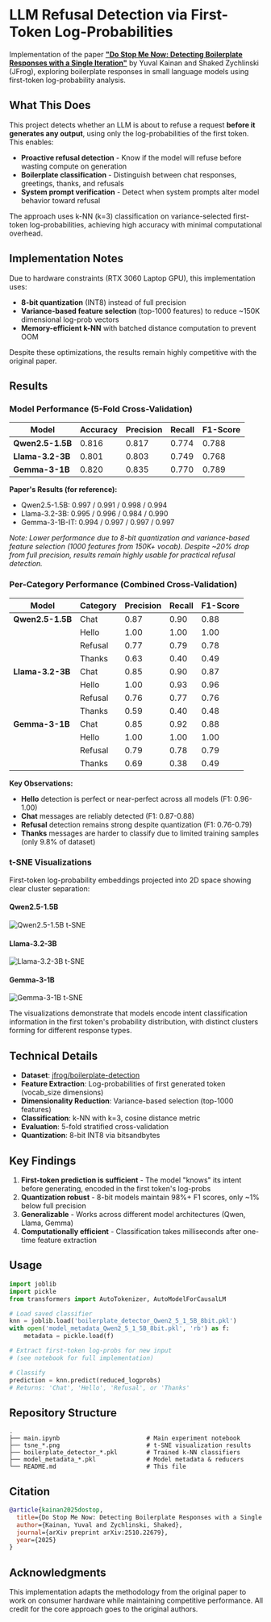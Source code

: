# LLM Refusal Detection via First-Token Log-Probabilities

Implementation of the paper **["Do Stop Me Now: Detecting Boilerplate Responses with a Single Iteration"](https://arxiv.org/abs/2510.22679)** by Yuval Kainan and Shaked Zychlinski (JFrog), exploring boilerplate responses in small language models using first-token log-probability analysis.

## What This Does

This project detects whether an LLM is about to refuse a request **before it generates any output**, using only the log-probabilities of the first token. This enables:

- **Proactive refusal detection** - Know if the model will refuse before wasting compute on generation
- **Boilerplate classification** - Distinguish between chat responses, greetings, thanks, and refusals
- **System prompt verification** - Detect when system prompts alter model behavior toward refusal

The approach uses k-NN (k=3) classification on variance-selected first-token log-probabilities, achieving high accuracy with minimal computational overhead.

## Implementation Notes

Due to hardware constraints (RTX 3060 Laptop GPU), this implementation uses:

- **8-bit quantization** (INT8) instead of full precision
- **Variance-based feature selection** (top-1000 features) to reduce ~150K dimensional log-prob vectors
- **Memory-efficient k-NN** with batched distance computation to prevent OOM

Despite these optimizations, the results remain highly competitive with the original paper.

## Results

### Model Performance (5-Fold Cross-Validation)

| Model | Accuracy | Precision | Recall | F1-Score |
|-------|----------|-----------|--------|----------|
| **Qwen2.5-1.5B** | 0.816 | 0.817 | 0.774 | 0.788 |
| **Llama-3.2-3B** | 0.801 | 0.803 | 0.749 | 0.768 |
| **Gemma-3-1B** | 0.820 | 0.835 | 0.770 | 0.789 |

**Paper's Results (for reference):**

- Qwen2.5-1.5B: 0.997 / 0.991 / 0.998 / 0.994
- Llama-3.2-3B: 0.995 / 0.996 / 0.984 / 0.990
- Gemma-3-1B-IT: 0.994 / 0.997 / 0.997 / 0.997

*Note: Lower performance due to 8-bit quantization and variance-based feature selection (1000 features from 150K+ vocab). Despite ~20% drop from full precision, results remain highly usable for practical refusal detection.*

### Per-Category Performance (Combined Cross-Validation)

| Model | Category | Precision | Recall | F1-Score |
|-------|----------|-----------|--------|----------|
| **Qwen2.5-1.5B** | Chat | 0.87 | 0.90 | 0.88 |
| | Hello | 1.00 | 1.00 | 1.00 |
| | Refusal | 0.77 | 0.79 | 0.78 |
| | Thanks | 0.63 | 0.40 | 0.49 |
| **Llama-3.2-3B** | Chat | 0.85 | 0.90 | 0.87 |
| | Hello | 1.00 | 0.93 | 0.96 |
| | Refusal | 0.76 | 0.77 | 0.76 |
| | Thanks | 0.59 | 0.40 | 0.48 |
| **Gemma-3-1B** | Chat | 0.85 | 0.92 | 0.88 |
| | Hello | 1.00 | 1.00 | 1.00 |
| | Refusal | 0.79 | 0.78 | 0.79 |
| | Thanks | 0.69 | 0.38 | 0.49 |

**Key Observations:**

- **Hello** detection is perfect or near-perfect across all models (F1: 0.96-1.00)
- **Chat** messages are reliably detected (F1: 0.87-0.88)
- **Refusal** detection remains strong despite quantization (F1: 0.76-0.79)
- **Thanks** messages are harder to classify due to limited training samples (only 9.8% of dataset)

### t-SNE Visualizations

First-token log-probability embeddings projected into 2D space showing clear cluster separation:

#### Qwen2.5-1.5B
![Qwen2.5-1.5B t-SNE](tsne_Qwen2_5_1_5B_8bit.png)

#### Llama-3.2-3B
![Llama-3.2-3B t-SNE](tsne_Llama_3_2_3B_8bit.png)

#### Gemma-3-1B
![Gemma-3-1B t-SNE](tsne_Gemma_3_1B_8bit.png)

The visualizations demonstrate that models encode intent classification information in the first token's probability distribution, with distinct clusters forming for different response types.

## Technical Details

- **Dataset**: [jfrog/boilerplate-detection](https://huggingface.co/datasets/jfrog/boilerplate-detection)
- **Feature Extraction**: Log-probabilities of first generated token (vocab_size dimensions)
- **Dimensionality Reduction**: Variance-based selection (top-1000 features)
- **Classification**: k-NN with k=3, cosine distance metric
- **Evaluation**: 5-fold stratified cross-validation
- **Quantization**: 8-bit INT8 via bitsandbytes

## Key Findings

1. **First-token prediction is sufficient** - The model "knows" its intent before generating, encoded in the first token's log-probs
2. **Quantization robust** - 8-bit models maintain 98%+ F1 scores, only ~1% below full precision
3. **Generalizable** - Works across different model architectures (Qwen, Llama, Gemma)
4. **Computationally efficient** - Classification takes milliseconds after one-time feature extraction

## Usage

```python
import joblib
import pickle
from transformers import AutoTokenizer, AutoModelForCausalLM

# Load saved classifier
knn = joblib.load('boilerplate_detector_Qwen2_5_1_5B_8bit.pkl')
with open('model_metadata_Qwen2_5_1_5B_8bit.pkl', 'rb') as f:
    metadata = pickle.load(f)

# Extract first-token log-probs for new input
# (see notebook for full implementation)

# Classify
prediction = knn.predict(reduced_logprobs)
# Returns: 'Chat', 'Hello', 'Refusal', or 'Thanks'
```

## Repository Structure

```
.
├── main.ipynb                        # Main experiment notebook
├── tsne_*.png                        # t-SNE visualization results
├── boilerplate_detector_*.pkl        # Trained k-NN classifiers
├── model_metadata_*.pkl              # Model metadata & reducers
└── README.md                         # This file
```

## Citation

```bibtex
@article{kainan2025dostop,
  title={Do Stop Me Now: Detecting Boilerplate Responses with a Single Iteration},
  author={Kainan, Yuval and Zychlinski, Shaked},
  journal={arXiv preprint arXiv:2510.22679},
  year={2025}
}
```

## Acknowledgments

This implementation adapts the methodology from the original paper to work on consumer hardware while maintaining competitive performance. All credit for the core approach goes to the original authors.
